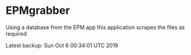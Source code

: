 # EPMgrabber
Using a database from the EPM app this application scrapes the files as required


Latest backup: Sun Oct 6 00:34:01 UTC 2019
